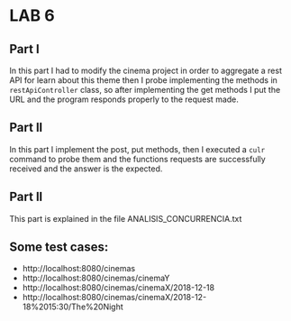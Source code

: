 # LAB 6
## Part 	l
In this part I had to modify the cinema project in order to aggregate a rest API for learn about this theme then I probe implementing the methods in `restApiController` class, so after implementing the get methods I put the URL and the program responds properly to the request made.
## Part 	ll
In this part I implement the post, put methods, then I executed a `culr` command to probe them and the functions requests are successfully received and the answer is the expected.
## Part ll
This part is explained in the file ANALISIS_CONCURRENCIA.txt


## Some test cases:
- http://localhost:8080/cinemas
- http://localhost:8080/cinemas/cinemaY
- http://localhost:8080/cinemas/cinemaX/2018-12-18
- http://localhost:8080/cinemas/cinemaX/2018-12-18%2015:30/The%20Night
